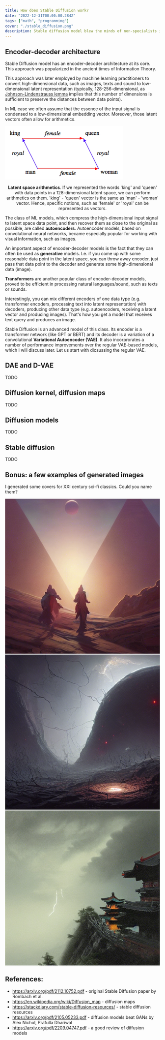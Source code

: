 ```yaml
---
title: How does Stable Diffusion work?
date: "2022-12-31T00:00:00.284Z"
tags: ["math", "programming"]
cover: "./stable_diffusion.png"
description: Stable diffusion model blew the minds of non-specialists in AI this 2022. In this post I am going to discuss the concepts, it is assembled of. 
---
```


## Encoder-decoder architecture

Stable Diffusion model has an encoder-decoder architecture at its core. This approach was popularized in the ancient times of Information Theory.

This approach was later employed by machine learning practitioners to convert high-dimensional data, such as images, texts
and sound to low-dimensional latent representation (typically, 128-256-dimensional, as [Johnson-Lindenstrauss lemma](/2021-09-10-1/) implies that this number of
dimensions is sufficient to preserve the distances between data points).

In ML case we often assume that the essence of the input signal is condensed to a low-dimensional embedding
vector. Moreover, those latent vectors often allow for arithmetics.

![king queen arithmetics](king_queen_parallelogram.png)<center>**Latent space arithmetics**. If we represented the words
'king' and 'queen' with data points in a 128-dimensional latent space, we can perform arithmetics 
on them. 'king' - 'queen' vector is the same as 'man' - 'woman' vector. Hence, specific notions, such as
'female' or 'royal' can be represented as vectors.</center>

The class of ML models, which compress the high-dimensional input signal to latent space data point, and then recover them
as close to the original as possible, are called **autoencoders**. Autoencoder models, based on convolutional neural networks, became especially popular for working with visual information, 
such as images.

An important aspect of encoder-decoder models is the fact that they can often be used as **generative** models. I.e. if
you come up with some reasonable data point in the latent space, you can throw away encoder, just pass that data point
to the decoder and generate some high-dimensional data (image).

**Transformers** are another popular class of encoder-decoder models, proved to be efficient in processing
natural languages/sound, such as texts or sounds.

Interestingly, you can mix different encoders of one data type (e.g. transformer encoders, processing text into latent
representation) with decoders, producing other data type (e.g. autoencoders, receiving a latent vector and producing
images). That's how you get a model that receives text query and produces an image. 

Stable Diffusion is an advanced model of this class. Its encoder is a transformer network (like GPT or BERT) and its 
decoder is a variation of a convolutional **Variational Autoencoder (VAE)**. It also incorprorates a number of performance
improvements over the regular VAE-based models, which I will discuss later. Let us start with dicsussing the regular VAE.

## DAE and D-VAE

TODO

## Diffusion kernel, diffusion maps

TODO

## Diffusion models

TODO

## Stable diffusion

TODO

## Bonus: a few examples of generated images

I generated some covers for XXI century sci-fi classics. Could you name them?

![Three body problem](./grid-0023.png) ![Blindsight](./grid-0033.png)
![Ball lightning](./grid-0027.png)


## References:
* https://arxiv.org/pdf/2112.10752.pdf - original Stable Diffusion paper by Rombach et al.
* https://en.wikipedia.org/wiki/Diffusion_map - diffusion maps
* https://stackdiary.com/stable-diffusion-resources/ - stable diffusion resources
* https://arxiv.org/pdf/2105.05233.pdf - diffusion models beat GANs by Alex Nichol, Prafulla Dhariwal
* https://arxiv.org/pdf/2209.04747.pdf - a good review of diffusion models
